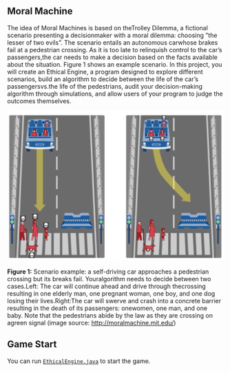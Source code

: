 ## Moral Machine

The idea of Moral Machines is based on theTrolley Dilemma, a fictional scenario presenting a decisionmaker with a moral dilemma:  choosing ”the lesser of two evils”.  The scenario
entails an autonomous carwhose brakes fail at a pedestrian crossing.  As it is too late to relinquish control to the car’s passengers,the car needs to make a decision based on the
facts available about the situation.  Figure 1 shows an example  scenario.   In  this  project,  you  will  create  an Ethical  Engine,  a  program  designed  to  explore
different scenarios, build an algorithm to decide between the life of the car’s passengersvs.the life of the pedestrians, audit your decision-making algorithm through simulations,
and allow users of your program to judge the outcomes themselves.

![Demo 1](https://github.com/ruichenaero/COMP90041-Assignment/blob/master/Final%20Project/Moralmachine_example.PNG)

**Figure 1:**  Scenario example:  a self-driving car approaches a pedestrian crossing but its breaks fail.  Youralgorithm needs to decide between two cases.Left:  The car will
continue ahead and drive through thecrossing  resulting  in  one  elderly  man,  one  pregnant  woman,  one  boy,  and  one  dog  losing  their  lives.Right:The car will swerve
and crash into a concrete barrier resulting in the death of its passengers:  onewomen, one man, and one baby.  Note that the pedestrians abide by the law as they are crossing on
agreen signal (image source:  http://moralmachine.mit.edu/)

## Game Start

You can run [`EthicalEngine.java`](https://github.com/ruichenaero/COMP90041-Assignment/blob/master/Final%20Project/EthicalEngine.java) to start the game.
